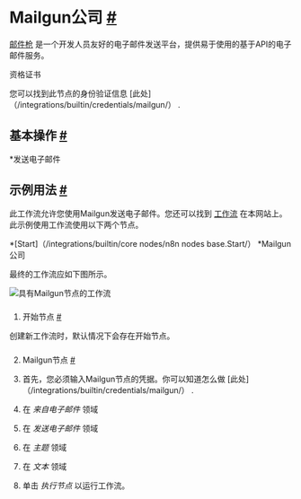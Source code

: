 


 Mailgun公司
 [#](#mailgun "永久链接")
=========================================



[邮件枪](https://www.mailgun.com/) 
 是一个开发人员友好的电子邮件发送平台，提供易于使用的基于API的电子邮件服务。
 




 资格证书
 



 您可以找到此节点的身份验证信息
 [此处]（/integrations/builtin/credentials/mailgun/）
 .
 




 基本操作
 [#](#基本操作 "永久链接")
-----------------------------------------------------------


*发送电子邮件



 示例用法
 [#](#示例用法 "永久链接")
-----------------------------------------------------



 此工作流允许您使用Mailgun发送电子邮件。您还可以找到
 [工作流](https://n8n.io/workflows/522) 
 在本网站上。此示例使用工作流使用以下两个节点。
 


*[Start]（/integrations/builtin/core nodes/n8n nodes base.Start/）
*Mailgun公司



 最终的工作流应如下图所示。
 



![具有Mailgun节点的工作流](https://d33wubrfki0l68.cloudfront.net/2f4c344a5113175585758bedc52365c932870cdf/80b4c/_images/integrations/builtin/app-nodes/mailgun/workflow.png)



### 
 1. 开始节点
 [#](#1-start-node "永久链接")



 创建新工作流时，默认情况下会存在开始节点。
 


### 
 2. Mailgun节点
 [#](#2-mailgun-node "永久链接")


1. 首先，您必须输入Mailgun节点的凭据。你可以知道怎么做
 [此处]（/integrations/builtin/credentials/mailgun/）
 .
2. 在
 *来自电子邮件*
 领域
3. 在
 *发送电子邮件*
 领域
4. 在
 *主题*
 领域
5. 在
 *文本*
 领域
6. 单击
 *执行节点*
 以运行工作流。




